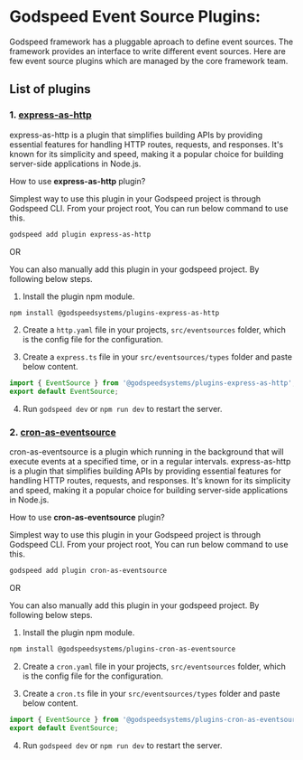 # Godspeed Event Source Plugins:

Godspeed framework has a pluggable aproach to define event sources. The framework provides an interface to write different event sources. Here are few event source plugins which are managed by the core framework team.

## List of plugins

### 1. [express-as-http](https://www.npmjs.com/package/@godspeedsystems/plugins-express-as-http)

express-as-http is a plugin that simplifies building APIs by providing essential features for handling HTTP routes, requests, and responses. It's known for its simplicity and speed, making it a popular choice for building server-side applications in Node.js.

How to use **express-as-http** plugin?

Simplest way to use this plugin in your Godspeed project is through Godspeed CLI. From your project root, You can run below command to use this.

```sh
godspeed add plugin express-as-http
```

OR

You can also manually add this plugin in your godspeed project. By following below steps.

1. Install the plugin npm module.

```sh
npm install @godspeedsystems/plugins-express-as-http
```

2. Create a `http.yaml` file in your projects, `src/eventsources` folder, which is the config file for the configuration.

3. Create a `express.ts` file in your `src/eventsources/types` folder and paste below content.

```js
import { EventSource } from '@godspeedsystems/plugins-express-as-http';
export default EventSource;
```

4. Run `godspeed dev` or `npm run dev` to restart the server.


### 2. [cron-as-eventsource](https://www.npmjs.com/package/@godspeedsystems/plugins-cron-as-eventsource)

cron-as-eventsource is a plugin which running in the background that will execute events at a specified time, or in a regular intervals.
express-as-http is a plugin that simplifies building APIs by providing essential features for handling HTTP routes, requests, and responses. It's known for its simplicity and speed, making it a popular choice for building server-side applications in Node.js.

How to use **cron-as-eventsource** plugin?

Simplest way to use this plugin in your Godspeed project is through Godspeed CLI. From your project root, You can run below command to use this.

```sh
godspeed add plugin cron-as-eventsource
```

OR

You can also manually add this plugin in your godspeed project. By following below steps.

1. Install the plugin npm module.

```sh
npm install @godspeedsystems/plugins-cron-as-eventsource
```

2. Create a `cron.yaml` file in your projects, `src/eventsources` folder, which is the config file for the configuration.

3. Create a `cron.ts` file in your `src/eventsources/types` folder and paste below content.

```js
import { EventSource } from '@godspeedsystems/plugins-cron-as-eventsource';
export default EventSource;
```

4. Run `godspeed dev` or `npm run dev` to restart the server.
